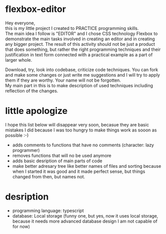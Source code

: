 # flexbox-editor

Hey everyone,  
this is my little project I created to PRACTICE programming skills.  
The main idea I follow is "EDITOR" and I chose CSS technology Flexbox to demonstrate the main tasks involved in creating an editor and in creating any bigger project.
The result of this activity should not be just a product that does something, but rather the right programming techniques and their justification in text form connected with a practical example as a part of larger whole.  

Download, try, look into codebase, criticize code techniques. You can fork and make some changes or just write me suggestions and I will try to apply them if they are worthy.   Your name will not be forgotten.  
My main part in this is to make description of used techniques including reflection of the changes.  

# little apologize
I hope this list below will disappear very soon, becasue they are basic mistakes I did because I was too hungry to make things work as sooon as possible :-)
- adds comments to functions that have no comments (character: lazy programmer)  
- removes functions that will no be used anymore  
- adds basic desription of main parts of code  
- make better adresary tree like better names of files and sorting because when I started it was good and it made perfect sense, but things changed from then, but names not.

# desription
- programming language: typescript
- database: Local storage (funny one, but yes, now it uses local storage, because it needs more advanced database design I am not capable of for now)
